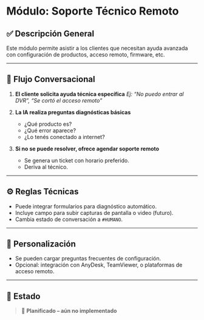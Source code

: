 # Módulo: Soporte Técnico Remoto

## ✅ Descripción General

Este módulo permite asistir a los clientes que necesitan ayuda avanzada con configuración de productos, acceso remoto, firmware, etc.

---

## 🧠 Flujo Conversacional

1. **El cliente solicita ayuda técnica específica**
   _Ej: “No puedo entrar al DVR”, “Se cortó el acceso remoto”_

2. **La IA realiza preguntas diagnósticas básicas**
   - ¿Qué producto es?
   - ¿Qué error aparece?
   - ¿Lo tenés conectado a internet?

3. **Si no se puede resolver, ofrece agendar soporte remoto**
   - Se genera un ticket con horario preferido.
   - Deriva al técnico.

---

## ⚙️ Reglas Técnicas

- Puede integrar formularios para diagnóstico automático.
- Incluye campo para subir capturas de pantalla o video (futuro).
- Cambia estado de conversación a `#HUMANO`.

---

## 🔄 Personalización

- Se pueden cargar preguntas frecuentes de configuración.
- Opcional: integración con AnyDesk, TeamViewer, o plataformas de acceso remoto.

---

## 📌 Estado

> 🔴 **Planificado – aún no implementado**
